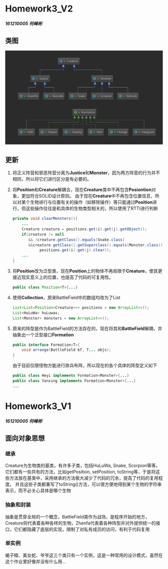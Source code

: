 # Homework3_V2

##### 161210005 何峰彬

## 类图

![](figs/diagrams.png)

## 更新

1.  将正义阵营和邪恶阵营分离为**Justice**和**Monster**，因为两方阵营的行为并不相同，所以将它们进行区分是有必要的。

2.  将**Position**和**Creature**解耦合，现在**Creature**类中不再包含**Posiontion**对象，更加符合SOLID设计原则。
    由于现在**Creature**中不再包含位置信息，所以对某个生物进行与位置有关的操作（如移除操作）等只能通过**Position**进行，但这些操作往往是和具体的生物类型相关的，所以使用了RTTI进行判断
    ```java
    private void clearMonsters(){
        ...
        Creature creature = positions.get(i).get(j).getObject();
        if(creature != null
           && !creature.getClass().equals(Snake.class)
           &&creature.getClass().getSuperclass().equals(Monster.class))
                positions.get(i).get(j).clear();  
        ...
    }
    ```

3.  将**Position**改为泛型类，现在**Position**上的物体不再局限于**Creature**，使其更接近现实意义上的位置，也提高了代码的可复用性。
    ```java
    public class Position<T>{...}
    ```

4.  使用**Collection**，原来BattleField中的数组均改为了List
    ```java
    List<List<Position<Creature>>> positions = new ArrayList<>();
    List<HuLuWa> huLuwas;
    List<Monster> monsters = new ArrayList<>();
    ```
    
5.  原来的阵型是作为BattleField的方法存在的，现在将其和**BattleField**解耦，并抽象出一个泛型接口**Formation**
    ```java
    public interface Formation<T>{
        void arrange(BattleField bf, T... objs);
    }
    ```
    由于目前仅限怪物方能进行排兵布阵，所以现在的各个具体的阵型定义如下
    ```java
    public class Heyi implements Formation<Monster>{...}
    public class Yanxing implements Formation<Monster>{...}
    ...
    ```
    

# Homework3_V1

##### 161210005 何峰彬

## 面向对象思想

### 继承
Creature为生物类的基类，有许多子类，包括HuLuWa, Snake, Scorpion等等，它们都有一些共有的方法，比如getPosition, setPosition, toString等，于是将这些方法放在基类中，采用继承的方法极大减少了代码的冗余，提高了代码的复用程度。
并且这些子类都重写了toString()方法，可以很方便地得到某个生物的字符串表示，而不必关心具体是哪个生物

### 抽象和封装
抽象是贯穿全局的一个概念，BattleField类作为战场，是程序开始的地方，Creature则代表着各种各样的生物，Zhenfa代表着各种阵型并对外提供统一的接口，它们都隐藏了底层的实现，限制了对私有成员的访问，有利于代码复用

### 单实例
蝎子精、美女蛇、爷爷这三个类只有一个实例，这是一种常用的设计模式，虽然在这个作业里好像并没有什么用...
